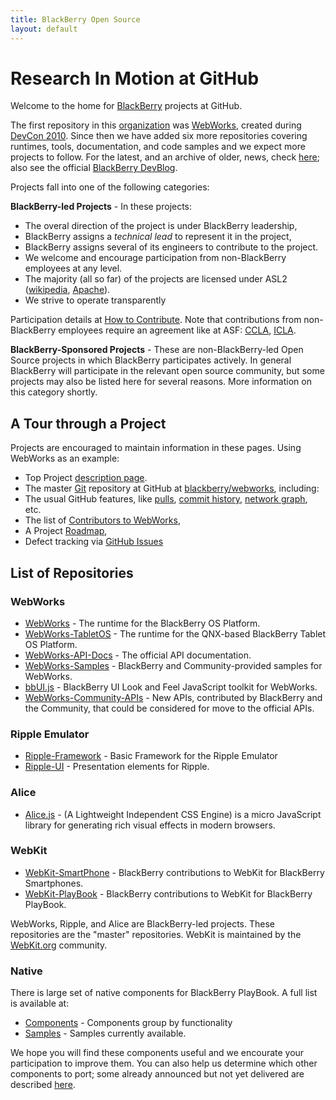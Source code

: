 ```yaml
---
title: BlackBerry Open Source
layout: default
---
```


# Research In Motion at GitHub

Welcome to the home for [BlackBerry](http://blackberry.com) projects at GitHub.

The first repository in this [organization](https://github.com/blog/674-introducing-organizations) was [WebWorks](https://github.com/blackberry/WebWorks/commit/1a7373cb155756fb6be7ccce893d6d790ec10abf), created during [DevCon 2010](http://devblog.blackberry.com/2010/09/blackberry-webworks-and-the-open-source-community/).  Since then we have added six more repositories covering runtimes, tools, documentation, and code samples and we expect more projects to follow.
For the latest, and an archive of older, news, check [here](news); also see the official [BlackBerry DevBlog](http://devblog.blackberry.com/).

Projects fall into one of the following categories:

**BlackBerry-led Projects** - In these projects:

* The overal direction of the project is under BlackBerry leadership,
* BlackBerry assigns a _technical lead_ to represent it in the project,
* BlackBerry assigns several of its engineers to contribute to the project.
* We welcome and encourage participation from non-BlackBerry employees at any level.
* The majority (all so far) of the projects are licensed under ASL2 ([wikipedia](http://en.wikipedia.org/wiki/Apache_Software_License), [Apache](http://www.apache.org/licenses/)).
* We strive to operate transparently

Participation details at [How to Contribute](howToContribute.html).  Note that contributions from non-BlackBerry employees require an agreement like at ASF: [CCLA](http://www.blackberry.com/legal/pdfs/webworks/Research_In_Motion_Limited_CCLA_021811_cl.pdf), [ICLA](http://www.blackberry.com/legal/pdfs/webworks/Research_In_Motion_Limited_ICLA_021811_cl.pdf).


**BlackBerry-Sponsored Projects** - These are non-BlackBerry-led Open Source projects in which BlackBerry participates actively.  In general BlackBerry will participate in the relevant open source community, but some projects may also be listed here for several reasons.  More information on this category shortly.

## A Tour through a Project

Projects are encouraged to maintain information in these pages.  Using WebWorks as an example:

* Top Project [description page](webworks/index.html).
* The master [Git](http://en.wikipedia.org/wiki/Git_%28software%29) repository at GitHub at [blackberry/webworks](http://github.com/blackberry/WebWorks), including:
* The usual GitHub features, like [pulls](https://github.com/blackberry/WebWorks/pulls), [commit history](https://github.com/blackberry/WebWorks/commits/master), [network graph](https://github.com/blackberry/WebWorks/network), etc.
* The list of [Contributors to WebWorks](https://github.com/blackberry/WebWorks/contributors),
* A Project [Roadmap](https://github.com/blackberry/WebWorks/issues/milestones),
* Defect tracking via [GitHub Issues](https://github.com/blackberry/WebWorks/issues)

## List of Repositories

### WebWorks

* [WebWorks](http://github.com/blackberry/WebWorks) - The runtime for the BlackBerry OS Platform.
* [WebWorks-TabletOS](http://github.com/blackberry/WebWorks-TabletOS) - The runtime for the QNX-based BlackBerry Tablet OS Platform.
* [WebWorks-API-Docs](https://github.com/blackberry/WebWorks-API-Docs) - The official API documentation.
* [WebWorks-Samples](https://github.com/blackberry/WebWorks-Samples) - BlackBerry and Community-provided samples for WebWorks.
* [bbUI.js](https://github.com/blackberry/bbUI.js) - BlackBerry UI Look and Feel JavaScript toolkit for WebWorks.
* [WebWorks-Community-APIs](http://github.com/blackberry/WebWorks-Community-APIs) - New APIs, contributed by BlackBerry and the Community, that could be considered for move to the official APIs.

### Ripple Emulator

* [Ripple-Framework](https://github.com/blackberry/Ripple-Framework) - Basic Framework for the Ripple Emulator
* [Ripple-UI](https://github.com/blackberry/Ripple-UI) - Presentation elements for Ripple.

### Alice

* [Alice.js](https://github.com/blackberry/Alice) - (A Lightweight Independent CSS Engine) is a micro JavaScript library for generating rich visual effects in modern browsers.

### WebKit

* [WebKit-SmartPhone](https://github.com/blackberry/WebKit-Smartphone) - BlackBerry contributions to WebKit for BlackBerry Smartphones.
* [WebKit-PlayBook](https://github.com/blackberry/WebKit-PlayBook) - BlackBerry contributions to WebKit for BlackBerry PlayBook.

WebWorks, Ripple, and Alice are BlackBerry-led projects.  These repositories are the "master" repositories.
WebKit is maintained by the [WebKit.org](http://webkit.org) community.

### Native

There is large set of native components for BlackBerry PlayBook. A full list is available at:

* [Components](ndk/components.html) - Components group by functionality
* [Samples](ndk/samples.html) - Samples currently available.

We hope you will find these components useful and we encourate your participation to improve them.
You can also help us determine which other components to port;
some already announced but not yet delivered are described [here](comingSoon.html).

